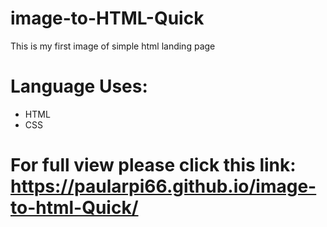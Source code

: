 # image-to-HTML-Quick
This is my first image of simple html landing page
# Language Uses:
* HTML
* CSS
# For full view please click this link: https://paularpi66.github.io/image-to-html-Quick/
